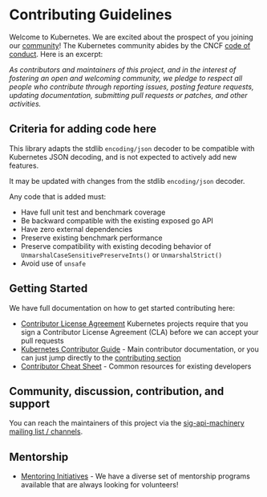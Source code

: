 # Contributing Guidelines

Welcome to Kubernetes. We are excited about the prospect of you joining our [community](https://git.k8s.io/community)! The Kubernetes community abides by the CNCF [code of conduct](code-of-conduct.md). Here is an excerpt:

_As contributors and maintainers of this project, and in the interest of fostering an open and welcoming community, we pledge to respect all people who contribute through reporting issues, posting feature requests, updating documentation, submitting pull requests or patches, and other activities._

## Criteria for adding code here

This library adapts the stdlib `encoding/json` decoder to be compatible with 
Kubernetes JSON decoding, and is not expected to actively add new features.

It may be updated with changes from the stdlib `encoding/json` decoder.

Any code that is added must:
* Have full unit test and benchmark coverage
* Be backward compatible with the existing exposed go API
* Have zero external dependencies
* Preserve existing benchmark performance
* Preserve compatibility with existing decoding behavior of `UnmarshalCaseSensitivePreserveInts()` or `UnmarshalStrict()`
* Avoid use of `unsafe`

## Getting Started

We have full documentation on how to get started contributing here:

<!---
If your repo has certain guidelines for contribution, put them here ahead of the general k8s resources
-->

- [Contributor License Agreement](https://git.k8s.io/community/CLA.md) Kubernetes projects require that you sign a Contributor License Agreement (CLA) before we can accept your pull requests
- [Kubernetes Contributor Guide](https://git.k8s.io/community/contributors/guide) - Main contributor documentation, or you can just jump directly to the [contributing section](https://git.k8s.io/community/contributors/guide#contributing)
- [Contributor Cheat Sheet](https://git.k8s.io/community/contributors/guide/contributor-cheatsheet) - Common resources for existing developers

## Community, discussion, contribution, and support

You can reach the maintainers of this project via the 
[sig-api-machinery mailing list / channels](https://github.com/fallen0047/community/tree/master/sig-api-machinery#contact).

## Mentorship

- [Mentoring Initiatives](https://git.k8s.io/community/mentoring) - We have a diverse set of mentorship programs available that are always looking for volunteers!

